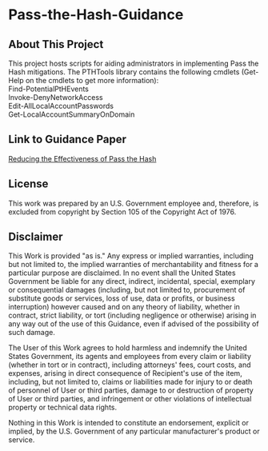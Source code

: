 Pass-the-Hash-Guidance
======================

## About This Project

This project hosts scripts for aiding administrators in implementing Pass the Hash mitigations. 
The PTHTools library contains the following cmdlets (Get-Help on the cmdlets to get more information):  
Find-PotentialPtHEvents  
Invoke-DenyNetworkAccess  
Edit-AllLocalAccountPasswords  
Get-LocalAccountSummaryOnDomain  

## Link to Guidance Paper
[Reducing the Effectiveness of Pass the Hash](https://www.nsa.gov/ia/_files/app/Reducing_the_Effectiveness_of_Pass-the-Hash.pdf)

## License
This work was prepared by an U.S. Government employee and, therefore, is excluded from copyright by Section 105 of the Copyright Act of 1976.

## Disclaimer
This Work is provided "as is." Any express or implied warranties, including but not limited to, the
implied warranties of merchantability and fitness for a particular purpose are disclaimed. In no event
shall the United States Government be liable for any direct, indirect, incidental, special, exemplary or
consequential damages (including, but not limited to, procurement of substitute goods or services, loss
of use, data or profits, or business interruption) however caused and on any theory of liability, whether
in contract, strict liability, or tort (including negligence or otherwise) arising in any way out of the use of
this Guidance, even if advised of the possibility of such damage.

The User of this Work agrees to hold harmless and indemnify the United States Government, its agents
and employees from every claim or liability (whether in tort or in contract), including attorneys' fees,
court costs, and expenses, arising in direct consequence of Recipient's use of the item, including, but not
limited to, claims or liabilities made for injury to or death of personnel of User or third parties, damage
to or destruction of property of User or third parties, and infringement or other violations of intellectual
property or technical data rights.

Nothing in this Work is intended to constitute an endorsement, explicit or implied, by the U.S.
Government of any particular manufacturer's product or service.

